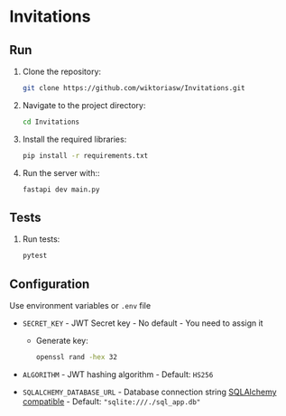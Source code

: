# Invitations

## Run

1. Clone the repository:
    ```bash
    git clone https://github.com/wiktoriasw/Invitations.git
    ```

2. Navigate to the project directory:
    ```bash
    cd Invitations
    ```

3. Install the required libraries:
    ```bash
    pip install -r requirements.txt
    ```

4. Run the server with::
    ```bash
    fastapi dev main.py
    ```

## Tests

1. Run tests:
    ```bash
    pytest
    ```

## Configuration

Use environment variables or `.env` file

- `SECRET_KEY` - JWT Secret key - No default - You need to assign it
    - Generate key:
        ```bash
        openssl rand -hex 32
        ```

- `ALGORITHM` - JWT hashing algorithm - Default: `HS256`

- `SQLALCHEMY_DATABASE_URL` - Database connection string [SQLAlchemy compatible](https://docs.sqlalchemy.org/en/20/core/engines.html) - Default: `"sqlite:///./sql_app.db"`

